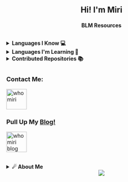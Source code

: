 <h2 align="center">Hi! I'm Miri</h3>
<h4 align="center">BLM Resources</h3>

##



<details>
  <summary><b>Languages I Know 💻</b></summary><br/>

| Language   | Degree   |
| ---        | ---      |
| Python     | AAA (AI) |
| Javascript | AAA (95+)|
| HTML       | AAA (95+)|
| CSS        | AAA (95+)|
| PHP        | AA  (90+)|
| GO         | AA  (90+)|
| DJANGO     | BB  (60+)|
| C++        | B   (55+)|
| REACT N.   | C   (40+)|
| LARAVEL    | C   (45+)|
| SWIFT      | C   (40+)|
<table align="center">
    <tr>
        <td align="center"><img src="https://github-readme-stats.vercel.app/api?username=whomiri&show_icons=true&theme=radical" /></td>
    </tr>
    <tr>
        <td align="center"><img src="https://github-readme-stats.vercel.app/api/top-langs/?username=whomiri&theme=radical&layout=compact" /></td>
    </tr>
</table>

</details>
<details>
  <summary><b>Languages ​​I'm Learning 🙇</b></summary><br/>

| Language   | Status   |
| ---        | ---      |
| REACT NAT. | ✅       |
| Java       | ✅       |
| LARAVEL    | ✅       |
| Assembly   | ✅       |
| Rust       | ✅       |
| TypeScript | ♻        |
| C++        | ♻        |
| SWIFT      | ♻        |
</details>

<details>
  <summary><b>Contributed Repositories 📚</b></summary><br/>

| Repository     | Link     |
| ---            | ---      |
| cyber-userbot-telegram | https://github.com/FaridDadashzade/CyberUserBot |
| cyber-userbot-whatsapp | https://github.com/FaridDadashzade/WhatsCyber   |
| asena-userbot-telegram | https://github.com/yusufusta/asenauserbot       |
| asena-userbot-whatsapp | https://github.com/yusufusta/whatsasena         |
| telethon-telegram      | https://github.com/telethon/telethon            | 

</details>

##

<h3 align="left">Contact Me:</h3>
<p align="left">
<a href="https://instagram.com/whomiri" target="blank"><img align="center" src="https://www.freepnglogos.com/uploads/instagram-logo-png-transparent-0.png" alt="whomiri" height="54" width="54" /></a>

<p align="left"

</p>

### Pull Up My [Blog!](https://t.me/whomiri)
<p align="left">
<a href="https://t.me/whomiri" target="blank"><img align="center" src="https://www.freepnglogos.com/uploads/telegram-png/telegram-chat-message-mobile-send-file-smartphone-talk-16.png" alt="whomiri blog  " height="54" width="54" /></a>

</p>




##


##

<details>
    <summary><b>☄ About Me </b></summary><br/>
Hi, I'm Miri

I am an Fullstack Developer. I am a student of INF. TECH. (IT).

</details>

</details>
<div align="center">
<img src="https://spotify-github-profile.vercel.app/api/view?uid=31ujvz3dbbvkskzclqjr5jctdwma&cover_image=true&theme=compact&show_offline=false&background_color=121212&interchange=false" />
  </div>
